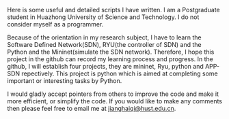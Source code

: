 Here is some useful and detailed scripts I have written. I am a Postgraduate student in Huazhong University of Science and Technology. I do not consider myself as a programmer.

Because of the orientation in my research subject, I have to learn the Software Defined Network(SDN), RYU(the controller of SDN) and the Python and the Mininet(simulate the SDN network). Therefore, I hope this project in the github can record my learning process and progress. In the github, I will establish four projects, they are mininet, Ryu, python and APP-SDN repectively. This project is python which is aimed at completing some important or interesting tasks by Python.

I would gladly accept pointers from others to improve the code and make it more efficient, or simplify the code. If you would like to make any comments then please feel free to email me at jianghaiqi@hust.edu.cn.
